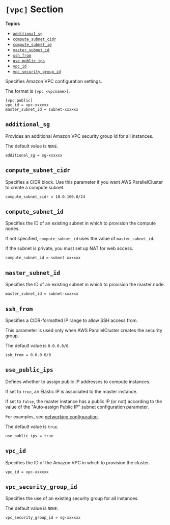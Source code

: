 # `[vpc]` Section<a name="vpc-section"></a>

**Topics**
+ [`additional_sg`](#additional-sg)
+ [`compute_subnet_cidr`](#compute-subnet-cidr)
+ [`compute_subnet_id`](#compute-subnet-id)
+ [`master_subnet_id`](#master-subnet-id)
+ [`ssh_from`](#ssh-from)
+ [`use_public_ips`](#use-public-ips)
+ [`vpc_id`](#vpc-id)
+ [`vpc_security_group_id`](#vpc-security-group-id)

Specifies Amazon VPC configuration settings\.

The format is `[vpc <vpcname>]`\.

```
[vpc public]
vpc_id = vpc-xxxxxx
master_subnet_id = subnet-xxxxxx
```

## `additional_sg`<a name="additional-sg"></a>

Provides an additional Amazon VPC security group Id for all instances\.

The default value is `NONE`\.

```
additional_sg = sg-xxxxxx
```

## `compute_subnet_cidr`<a name="compute-subnet-cidr"></a>

Specifies a CIDR block\. Use this parameter if you want AWS ParallelCluster to create a compute subnet\.

```
compute_subnet_cidr = 10.0.100.0/24
```

## `compute_subnet_id`<a name="compute-subnet-id"></a>

Specifies the ID of an existing subnet in which to provision the compute nodes\.

If not specified, `compute_subnet_id` uses the value of `master_subnet_id`\.

If the subnet is private, you must set up NAT for web access\.

```
compute_subnet_id = subnet-xxxxxx
```

## `master_subnet_id`<a name="master-subnet-id"></a>

Specifies the ID of an existing subnet in which to provision the master node\.

```
master_subnet_id = subnet-xxxxxx
```

## `ssh_from`<a name="ssh-from"></a>

Specifies a CIDR\-formatted IP range to allow SSH access from\.

This parameter is used only when AWS ParallelCluster creates the security group\.

The default value is `0.0.0.0/0`\.

```
ssh_from = 0.0.0.0/0
```

## `use_public_ips`<a name="use-public-ips"></a>

Defines whether to assign public IP addresses to compute instances\.

If set to `true`, an Elastic IP is associated to the master instance\.

If set to `false`, the master instance has a public IP \(or not\) according to the value of the "Auto\-assign Public IP" subnet configuration parameter\.

For examples, see [networking configuration](networking.md)\.

The default value is `true`\.

```
use_public_ips = true
```

## `vpc_id`<a name="vpc-id"></a>

Specifies the ID of the Amazon VPC in which to provision the cluster\.

```
vpc_id = vpc-xxxxxx
```

## `vpc_security_group_id`<a name="vpc-security-group-id"></a>

Specifies the use of an existing security group for all instances\.

The default value is `NONE`\.

```
vpc_security_group_id = sg-xxxxxx
```